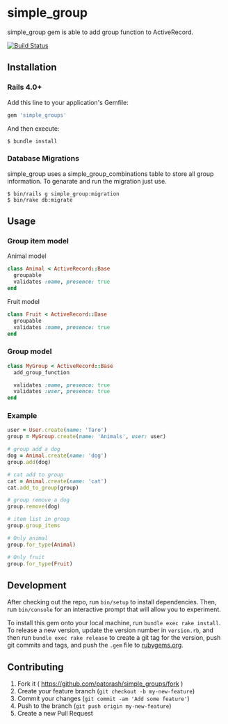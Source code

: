 # simple_group

simple_group gem is able to add group function to ActiveRecord.

[![Build Status](https://travis-ci.org/patorash/simple_group.svg?branch=master)](https://travis-ci.org/patorash/simple_group)

## Installation

### Rails 4.0+

Add this line to your application's Gemfile:

```ruby
gem 'simple_groups'
```

And then execute:

    $ bundle install

### Database Migrations

simple_group uses a simple_group_combinations table to store all group information.
To genarate and run the migration just use.

    $ bin/rails g simple_group:migration
    $ bin/rake db:migrate

## Usage

### Group item model

Animal model

```ruby
class Animal < ActiveRecord::Base
  groupable
  validates :name, presence: true
end
```

Fruit model

```ruby
class Fruit < ActiveRecord::Base
  groupable
  validates :name, presence: true
end
```


### Group model

```ruby
class MyGroup < ActiveRecord::Base
  add_group_function

  validates :name, presence: true
  validates :user, presence: true
end
```

### Example

```ruby
user = User.create(name: 'Taro')
group = MyGroup.create(name: 'Animals', user: user)

# group add a dog
dog = Animal.create(name: 'dog')
group.add(dog)

# cat add to group
cat = Animal.create(name: 'cat')
cat.add_to_group(group)

# group remove a dog
group.remove(dog)

# item list in group
group.group_items

# Only animal
group.for_type(Animal)

# Only fruit
group.for_type(Fruit)
```

## Development

After checking out the repo, run `bin/setup` to install dependencies. Then, run `bin/console` for an interactive prompt that will allow you to experiment.

To install this gem onto your local machine, run `bundle exec rake install`. To release a new version, update the version number in `version.rb`, and then run `bundle exec rake release` to create a git tag for the version, push git commits and tags, and push the `.gem` file to [rubygems.org](https://rubygems.org).

## Contributing

1. Fork it ( https://github.com/patorash/simple_groups/fork )
2. Create your feature branch (`git checkout -b my-new-feature`)
3. Commit your changes (`git commit -am 'Add some feature'`)
4. Push to the branch (`git push origin my-new-feature`)
5. Create a new Pull Request

